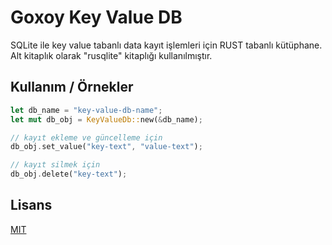 # Goxoy Key Value DB

SQLite ile key value tabanlı data kayıt işlemleri için RUST tabanlı kütüphane.
Alt kitaplık olarak "rusqlite" kitaplığı kullanılmıştır.


## Kullanım / Örnekler

```rust
let db_name = "key-value-db-name";
let mut db_obj = KeyValueDb::new(&db_name);

// kayıt ekleme ve güncelleme için
db_obj.set_value("key-text", "value-text");

// kayıt silmek için
db_obj.delete("key-text");

```

  
## Lisans

[MIT](https://choosealicense.com/licenses/mit/)
